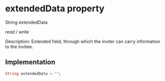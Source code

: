 


# extendedData property







String extendedData
  
_<span class="feature">read / write</span>_



<p>Description: Extended field, through which the inviter can carry information to the invitee.</p>



## Implementation

```dart
String extendedData = "";
```







